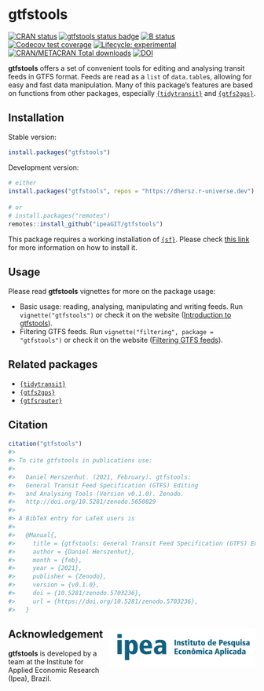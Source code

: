
# gtfstools

[![CRAN
status](https://www.r-pkg.org/badges/version/gtfstools)](https://CRAN.R-project.org/package=gtfstools)
[![gtfstools status
badge](https://dhersz.r-universe.dev/badges/gtfstools)](https://dhersz.r-universe.dev)
[![B
status](https://github.com/ipeaGIT/gtfstools/workflows/R-CMD-check/badge.svg)](https://github.com/ipeaGIT/gtfstools/actions?query=workflow%3AR-CMD-check)
[![Codecov test
coverage](https://codecov.io/gh/ipeaGIT/gtfstools/branch/master/graph/badge.svg)](https://codecov.io/gh/ipeaGIT/gtfstools?branch=master)
[![Lifecycle:
experimental](https://img.shields.io/badge/lifecycle-experimental-orange.svg)](https://lifecycle.r-lib.org/articles/stages.html)
[![CRAN/METACRAN Total
downloads](http://cranlogs.r-pkg.org/badges/grand-total/gtfstools?color=yellow)](https://CRAN.R-project.org/package=gtfstools)
[![DOI](https://zenodo.org/badge/DOI/10.5281/zenodo.5703236.svg)](https://doi.org/10.5281/zenodo.5703236)

**gtfstools** offers a set of convenient tools for editing and analysing
transit feeds in GTFS format. Feeds are read as a `list` of
`data.table`s, allowing for easy and fast data manipulation. Many of
this package’s features are based on functions from other packages,
especially [`{tidytransit}`](https://github.com/r-transit/tidytransit)
and [`{gtfs2gps}`](https://github.com/ipeaGIT/gtfs2gps).

## Installation

Stable version:

``` r
install.packages("gtfstools")
```

Development version:

``` r
# either
install.packages("gtfstools", repos = "https://dhersz.r-universe.dev")

# or
# install.packages("remotes")
remotes::install_github("ipeaGIT/gtfstools")
```

This package requires a working installation of
[`{sf}`](https://github.com/r-spatial/sf). Please check [this
link](https://github.com/r-spatial/sf#installing) for more information
on how to install it.

## Usage

Please read **gtfstools** vignettes for more on the package usage:

  - Basic usage: reading, analysing, manipulating and writing feeds. Run
    `vignette("gtfstools")` or check it on the website ([Introduction to
    gtfstools](https://ipeagit.github.io/gtfstools/articles/gtfstools.html)).
  - Filtering GTFS feeds. Run `vignette("filtering", package =
    "gtfstools")` or check it on the website ([Filtering GTFS
    feeds](https://ipeagit.github.io/gtfstools/articles/filtering.html)).

## Related packages

  - [`{tidytransit}`](https://github.com/r-transit/tidytransit)
  - [`{gtfs2gps}`](https://github.com/ipeaGIT/gtfs2gps)
  - [`{gtfsrouter}`](https://github.com/ATFutures/gtfs-router)

## Citation

``` r
citation("gtfstools")
#> 
#> To cite gtfstools in publications use:
#> 
#>   Daniel Herszenhut. (2021, February). gtfstools:
#>   General Transit Feed Specification (GTFS) Editing
#>   and Analysing Tools (Version v0.1.0). Zenodo.
#>   http://doi.org/10.5281/zenodo.5650829
#> 
#> A BibTeX entry for LaTeX users is
#> 
#>   @Manual{,
#>     title = {gtfstools: General Transit Feed Specification (GTFS) Editing and Analysing Tools},
#>     author = {Daniel Herszenhut},
#>     month = {feb},
#>     year = {2021},
#>     publisher = {Zenodo},
#>     version = {v0.1.0},
#>     doi = {10.5281/zenodo.5703236},
#>     url = {https://doi.org/10.5281/zenodo.5703236},
#>   }
```

## Acknowledgement <a href="https://www.ipea.gov.br"><img align="right" src="man/figures/ipea_logo.png" alt="IPEA" width="300" /></a>

**gtfstools** is developed by a team at the Institute for Applied
Economic Research (Ipea), Brazil.
